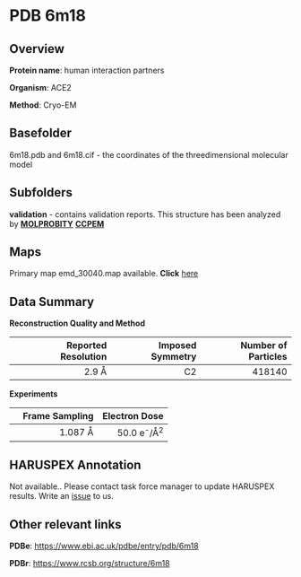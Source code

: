 # PDB 6m18

## Overview

**Protein name**: human interaction partners

**Organism**: ACE2

**Method**: Cryo-EM



## Basefolder

6m18.pdb and 6m18.cif - the coordinates of the threedimensional molecular model

## Subfolders





**validation** - contains validation reports. This structure has been analyzed by   [**MOLPROBITY**](https://github.com/thorn-lab/coronavirus_structural_task_force/tree/master/pdb/human_interaction_partners/ACE2/6m18/validation/molprobity)   [**CCPEM**](https://github.com/thorn-lab/coronavirus_structural_task_force/tree/master/pdb/human_interaction_partners/ACE2/6m18/validation/ccpem-validation)



## Maps

Primary map emd_30040.map available. **Click** [here](http://ftp.wwpdb.org/pub/emdb/structures/EMD-30040/map/) 

## Data Summary
**Reconstruction Quality and Method**

|   | Reported Resolution | Imposed Symmetry | Number of Particles |
|---|-------------:|----------------:|--------------:|
|   |2.9 Å|C2|418140|

**Experiments**

|   | Frame Sampling | Electron Dose |
|---|-------------:|----------------:|
|   |1.087 Å|50.0 e<sup>-</sup>/Å<sup>2</sup>|

## HARUSPEX Annotation

Not available.. Please contact task force manager to update HARUSPEX results. Write an [issue](https://github.com/thorn-lab/coronavirus_structural_task_force/issues) to us.

## Other relevant links 
**PDBe**:  https://www.ebi.ac.uk/pdbe/entry/pdb/6m18
 
**PDBr**: https://www.rcsb.org/structure/6m18 
